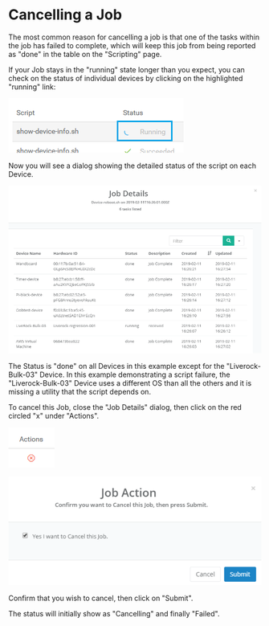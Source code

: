 # Cancelling a Job

The most common reason for cancelling a job is that one of the tasks within the job has failed to complete, which will keep this job from being reported as "done" in the table on the "Scripting" page.

If your Job stays in the "running" state longer than you expect, you can check on the status of individual devices by clicking on the highlighted "running" link:

![](../../.gitbook/assets/image%20%28194%29.png)

Now you will see a dialog showing the detailed status of the script on each Device.

![](../../.gitbook/assets/image%20%28134%29.png)

The Status is "done" on all Devices in this example except for the "Liverock-Bulk-03" Device.  In this example demonstrating a script failure, the "Liverock-Bulk-03" Device uses a different OS than all the others and it is missing a utility that the script depends on.

To cancel this Job, close the "Job Details" dialog, then click on the red circled "x" under "Actions".

![](../../.gitbook/assets/image%20%2829%29.png)

![](../../.gitbook/assets/image%20%28347%29.png)

Confirm that you wish to cancel, then click on "Submit".

The status will initially show as "Cancelling" and finally "Failed".

